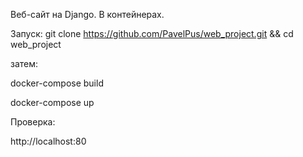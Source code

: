 Веб-сайт на Django. В контейнерах.

Запуск:
git clone https://github.com/PavelPus/web_project.git && cd web_project

затем:

docker-compose build

docker-compose up

Проверка:

http://localhost:80
